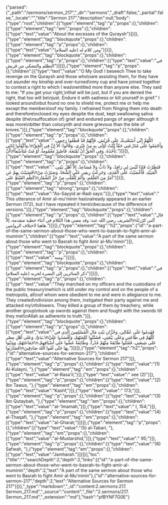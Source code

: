 {"parsed":{"_path":"/sermons/sermon_217","_dir":"sermons","_draft":false,"_partial":false,"_locale":"","title":"Sermon 217","description":null,"body":{"type":"root","children":[{"type":"element","tag":"p","props":{},"children":[{"type":"element","tag":"em","props":{},"children":[{"type":"text","value":"About the excesses of the Quraysh"}]}]},{"type":"element","tag":"blockquote","props":{},"children":[{"type":"element","tag":"p","props":{},"children":[{"type":"text","value":"ومن كلام له (عليه السلام)"}]}]},{"type":"element","tag":"blockquote","props":{},"children":[{"type":"element","tag":"p","props":{},"children":[{"type":"text","value":"في التظلم والتشكي من قريش"}]}]},{"type":"element","tag":"p","props":{},"children":[{"type":"text","value":"O My God! I beseech Thee to take revenge on the Quraysh and those who\nare assisting them, for they have cut asunder my kinship and over-turned\nmy cup and have joined together to contest a right to which I was\nentitled more than anyone else. They said to me: \"If you get your right,\nthat will be just, but if you are denied the right, that too will be\njust. Endure it with sadness or kill yourself in grief.\" I looked around\nbut found no one to shield me, protect me or help me except the members\nof my family. I refrained from flinging them into death and therefore\nclosed my eyes despite the dust, kept swallowing saliva despite (the\nsuffocation of) grief and endured pangs of anger although it was more\nbitter than colocynth and more grievous than the bite of knives."}]},{"type":"element","tag":"blockquote","props":{},"children":[{"type":"element","tag":"p","props":{},"children":[{"type":"text","value":"اللَّهُمَّ إِنِّي أَسْتَعْدِيكَ عَلَى قُرَيْش، فَإِنَّهُمْ قَدْ قَطَعُوا رَحِمِي، وَأَكْفَأُوا إِنَائِي،\nوَأَجْمَعُوا عَلَى مُنَازَعَتِي حَقّاً كُنْتُ أَوْلَى بِهِ مِنْ غَيْرِي، وَقَالُوا: أَلاَ إِنَّ فِي الْحَقِّ أَنْ\nتَأْخُذَهُ، وَفِي الْحَقِّ أَنْ تُمْنَعَهُ، فَاصْبِرْ مَغْمُوماً، أَوْ مُتْ مُتَأَسِّفاً."}]}]},{"type":"element","tag":"blockquote","props":{},"children":[{"type":"element","tag":"p","props":{},"children":[{"type":"text","value":"فَنَظَرْتُ فَإِذَا لَيْسَ لِي رَافِدٌ، وَلاَ ذَابٌّ وَلاَ مُسَاعِدٌ، إِلاَّ أَهْلَ بَيْتِي، فَضَنِنْتُ بِهِمْ عَنِ\nالْمَنِيَّةِ، فَأَغْضَيْتُ عَلَى الْقَذى، وَجَرِعْتُ رِيقِي عَلَى الشَّجَا، وَصَبَرْتُ مِنْ كَظْمِ الغَيْظِ عَلى\nأَمَرَّ مِنَ العَلْقَمِ، وَآلَمَ لِلْقَلْبِ مِنْ خَزِّ الشِّفَارِ"}]}]},{"type":"element","tag":"p","props":{},"children":[{"type":"element","tag":"strong","props":{},"children":[{"type":"text","value":"As-Sayyid ar-Radi says:"}]},{"type":"text","value":" This utterance of Amir al-mu'minin has\nalready appeared in an earlier Sermon (172), but I have repeated it here\nbecause of the difference of versions."}]},{"type":"element","tag":"blockquote","props":{},"children":[{"type":"element","tag":"p","props":{},"children":[{"type":"text","value":"قال الشريف رضي الله عنه: وقد مضى هذا الكلام في أثناء خطبة متقدمة، إلاّ\nأنّني كرّرتُهُ هاهنا لاختلاف الروايتين."}]}]},{"type":"element","tag":"h2","props":{"id":"a-part-of-the-same-sermon-about-those-who-went-to-basrah-to-fight-amir-al-muminin"},"children":[{"type":"text","value":"A part of the same sermon about those who went to Basrah to fight Amir al-Mu'minin"}]},{"type":"element","tag":"blockquote","props":{},"children":[{"type":"element","tag":"p","props":{},"children":[{"type":"text","value":"ومنه:"}]}]},{"type":"element","tag":"blockquote","props":{},"children":[{"type":"element","tag":"p","props":{},"children":[{"type":"text","value":"في ذكر السائرين إلى البصرة لحربه (عليه السلام)"}]}]},{"type":"element","tag":"p","props":{},"children":[{"type":"text","value":"They marched on my officers and the custodians of the public treasury\nwhich is still under my control and on the people of a metropolis, all\nof whom were obedient to me and were in allegiance to me. They created\ndivision among them, instigated their party against me and attacked my\nfollowers. They killed a group of them by treachery, while another group\ntook up swords against them and fought with the swords till they met\nAllah as adherents to truth."}]},{"type":"element","tag":"blockquote","props":{},"children":[{"type":"element","tag":"p","props":{},"children":[{"type":"text","value":"فَقَدِمُوا عَلَى عُمَّالِي، وَخُزَّانِ بَيْتِ مَالِ الْمُسْلِمِينَ الَّذِي في يَدَيَّ، وَعَلى أَهْلِ مِصْر،\nكُلُّهُمْ فِي طَاعَتِي وَعَلَى بَيْعَتِي، فَشَتَّتُوا كَلِمَتَهُمْ، وَأَفْسَدُوا عَلَيَّ جَمَاعَتَهُمْ، وَوَثَبُوا\nعَلى شِيعَتِي، فَقَتَلُوا طَائِفَةً مِنْهُمْ غَدْراً، وَطَائِفَةٌ عَضُّوا عَلى أَسْيَافِهِمْ، فَضَارَبُوا\nبِهَا حَتَّى لَقُوا اللهَ صَادِقِينَ."}]}]},{"type":"element","tag":"h2","props":{"id":"alternative-sources-for-sermon-217"},"children":[{"type":"text","value":"Alternative Sources for Sermon 217"}]},{"type":"element","tag":"p","props":{},"children":[{"type":"text","value":"(1) Al-Kulayni, "},{"type":"element","tag":"em","props":{},"children":[{"type":"text","value":"al-Rasa'il,"}]},{"type":"text","value":" see (2)"}]},{"type":"element","tag":"p","props":{},"children":[{"type":"text","value":"(2) Ibn Tawus, "},{"type":"element","tag":"em","props":{},"children":[{"type":"text","value":"Kashf,"}]},{"type":"text","value":" 173;"}]},{"type":"element","tag":"p","props":{},"children":[{"type":"text","value":"(3) Ibn Qutaybah, "},{"type":"element","tag":"em","props":{},"children":[{"type":"text","value":"al-'Imamah,"}]},{"type":"text","value":" I, 154;"}]},{"type":"element","tag":"p","props":{},"children":[{"type":"text","value":"(4) al-Thaqafi, "},{"type":"element","tag":"em","props":{},"children":[{"type":"text","value":"al-Gharat;"}]}]},{"type":"element","tag":"p","props":{},"children":[{"type":"text","value":"(5) al-Tabari, "},{"type":"element","tag":"em","props":{},"children":[{"type":"text","value":"al-Mustarshid,"}]},{"type":"text","value":" 95;"}]},{"type":"element","tag":"p","props":{},"children":[{"type":"text","value":"(6) Safwah, "},{"type":"element","tag":"em","props":{},"children":[{"type":"text","value":"Jamharah."}]}]}],"toc":{"title":"","searchDepth":2,"depth":2,"links":[{"id":"a-part-of-the-same-sermon-about-those-who-went-to-basrah-to-fight-amir-al-muminin","depth":2,"text":"A part of the same sermon about those who went to Basrah to fight Amir al-Mu'minin"},{"id":"alternative-sources-for-sermon-217","depth":2,"text":"Alternative Sources for Sermon 217"}]}},"_type":"markdown","_id":"content:2.sermons:217. Sermon_217.md","_source":"content","_file":"2.sermons/217. Sermon_217.md","_extension":"md"},"hash":"pfBYNF7G0E"}